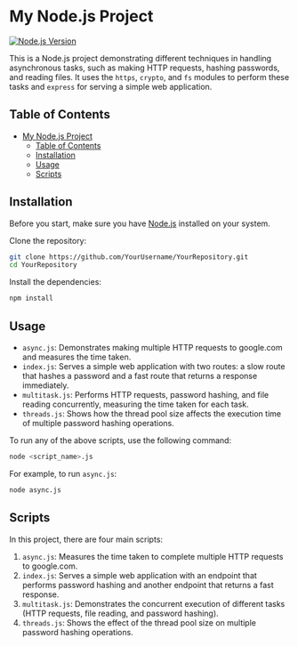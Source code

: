 # My Node.js Project

[![Node.js Version](https://img.shields.io/node/v/express)](https://nodejs.org/en/)

This is a Node.js project demonstrating different techniques in handling asynchronous tasks, such as making HTTP requests, hashing passwords, and reading files. It uses the `https`, `crypto`, and `fs` modules to perform these tasks and `express` for serving a simple web application.

## Table of Contents

- [My Node.js Project](#my-nodejs-project)
  - [Table of Contents](#table-of-contents)
  - [Installation](#installation)
  - [Usage](#usage)
  - [Scripts](#scripts)

## Installation

Before you start, make sure you have [Node.js](https://nodejs.org/en/download/) installed on your system.

Clone the repository:

```bash
git clone https://github.com/YourUsername/YourRepository.git
cd YourRepository
```

Install the dependencies:

```bash
npm install
```

## Usage

- `async.js`: Demonstrates making multiple HTTP requests to google.com and measures the time taken.
- `index.js`: Serves a simple web application with two routes: a slow route that hashes a password and a fast route that returns a response immediately.
- `multitask.js`: Performs HTTP requests, password hashing, and file reading concurrently, measuring the time taken for each task.
- `threads.js`: Shows how the thread pool size affects the execution time of multiple password hashing operations.

To run any of the above scripts, use the following command:

```bash
node <script_name>.js
```

For example, to run `async.js`:

```bash
node async.js
```

## Scripts

In this project, there are four main scripts:

1. `async.js`: Measures the time taken to complete multiple HTTP requests to google.com.
2. `index.js`: Serves a simple web application with an endpoint that performs password hashing and another endpoint that returns a fast response.
3. `multitask.js`: Demonstrates the concurrent execution of different tasks (HTTP requests, file reading, and password hashing).
4. `threads.js`: Shows the effect of the thread pool size on multiple password hashing operations.
